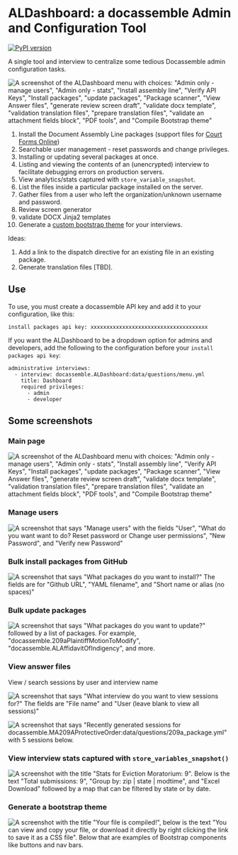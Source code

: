 # ALDashboard: a docassemble Admin and Configuration Tool

[![PyPI version](https://badge.fury.io/py/docassemble.ALDashboard.svg)](https://badge.fury.io/py/docassemble.ALDashboard)

A single tool and interview to centralize some tedious Docassemble admin configuration tasks.

![A screenshot of the ALDashboard menu with choices: "Admin only - manage users", "Admin only - stats", "Install assembly line", "Verify API Keys", "Install packages", "update packages", "Package scanner", "View Answer files", "generate review screen draft", "validate docx template", "validation translation files", "prepare translation files", "validate an attachment fields block", "PDF tools", and "Compile Bootstrap theme"](https://github.com/SuffolkLITLab/docassemble-ALDashboard/assets/6252212/29539eec-3891-476b-b248-dd3db986d899)

1. Install the Document Assembly Line packages (support files for [Court Forms Online](https://courtformsonline.org))
1. Searchable user management - reset passwords and change privileges.
1. Installing or updating several packages at once.
1. Listing and viewing the contents of an (unencrypted) interview to facilitate debugging errors on production servers.
1. View analytics/stats captured with `store_variable_snapshot`.
1. List the files inside a particular package installed on the server.
1. Gather files from a user who left the organization/unknown username and password.
1. Review screen generator
1. validate DOCX Jinja2 templates
1. Generate a [custom bootstrap theme](https://suffolklitlab.org/docassemble-AssemblyLine-documentation/docs/customization/overview#creating-a-custom-theme-from-source-instead-of-with-a-theme-generator) for your interviews.

Ideas:
1. Add a link to the dispatch directive for an existing file in an existing package.
1. Generate translation files [TBD].

## Use

To use, you must create a docassemble API key and add it to your
configuration, like this:

`install packages api key: xxxxxxxxxxxxxxxxxxxxxxxxxxxxxxxxxxxxx`

If you want the ALDashboard to be a dropdown option for admins and developers, add the following to the configuration before your `install packages api key`: 

    administrative interviews:
      - interview: docassemble.ALDashboard:data/questions/menu.yml
        title: Dashboard
        required privileges:
          - admin
          - developer

## Some screenshots

### Main page
![A screenshot of the ALDashboard menu with choices: "Admin only - manage users", "Admin only - stats", "Install assembly line", "Verify API Keys", "Install packages", "update packages", "Package scanner", "View Answer files", "generate review screen draft", "validate docx template", "validation translation files", "prepare translation files", "validate an attachment fields block", "PDF tools", and "Compile Bootstrap theme"](https://github.com/SuffolkLITLab/docassemble-ALDashboard/assets/6252212/29539eec-3891-476b-b248-dd3db986d899)

### Manage users

![A screenshot that says "Manage users" with the fields "User", "What do you want want to do? Reset password or Change user permissions", "New Password", and "Verify new Password"](https://user-images.githubusercontent.com/7645641/123702231-e069ec00-d830-11eb-94dc-5ec0abb86bc9.png)

### Bulk install packages from GitHub

![A screenshot that says "What packages do you want to install?" The fields are for "Github URL", "YAML filename", and "Short name or alias (no spaces)"](https://user-images.githubusercontent.com/7645641/123702290-efe93500-d830-11eb-9fdf-a5935ff4078e.png)

### Bulk update packages

![A screenshot that says "What packages do you want to update?" followed by a list of packages. For example, "docassemble.209aPlaintiffMotionToModify", "docassemble.ALAffidavitOfIndigency", and more.](https://user-images.githubusercontent.com/7645641/123702362-068f8c00-d831-11eb-9ce4-df7a67ffcfeb.png)

### View answer files

View / search sessions by user and interview name

![A screenshot that says "What interview do you want to view sessions for?" The fields are "File name" and "User (leave blank to view all sessions)"](https://user-images.githubusercontent.com/7645641/123702422-1d35e300-d831-11eb-84d5-5e7385deb901.png)

![A screenshot that says "Recently generated sessions for docassemble.MA209AProtectiveOrder:data/questions/209a_package.yml" with 5 sessions below.](https://user-images.githubusercontent.com/7645641/123702464-2cb52c00-d831-11eb-80fc-f2291e824eae.png)

### View interview stats captured with `store_variables_snapshot()`

![A screenshot with the title "Stats for Eviction Moratorium: 9". Below is the text "Total submissions: 9", "Group by: zip | state | modtime", and "Excel Download" followed by a map that can be filtered by state or by date.](https://user-images.githubusercontent.com/7645641/123702623-5e2df780-d831-11eb-8937-6625df74ab22.png)

### Generate a bootstrap theme

![A screenshot with the title "Your file is compiled!", below is the text "You can view and copy your file, or download it directly by right clicking the link to save it as a CSS file". Below that are examples of Bootstrap components like buttons and nav bars.](https://github.com/SuffolkLITLab/docassemble-ALDashboard/assets/6252212/079e428d-4cae-4f75-8b1b-227c28f32a44)
